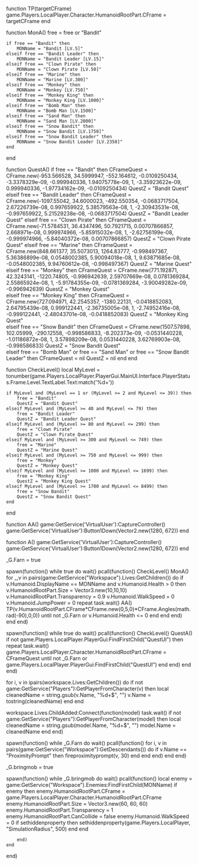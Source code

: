 

function TP(targetCFrame)
    game.Players.LocalPlayer.Character.HumanoidRootPart.CFrame = targetCFrame
end

function MonA()
    free = free or "Bandit"

    if free == "Bandit" then
        MONName = "Bandit [LV.5]"
    elseif free == "Bandit Leader" then
        MONName = "Bandit Leader [LV.15]"
    elseif free == "Clown Pirate" then
        MONName = "Clown Pirate [LV.50]"
    elseif free == "Marine" then
        MONName = "Marine [LV.300]"
    elseif free == "Monkey" then
        MONName = "Monkey [LV.750]"
    elseif free == "Monkey King" then
        MONName = "Monkey King [LV.1000]"
    elseif free == "Bomb Man" then
        MONName = "Bomb Man [LV.1500]"
    elseif free == "Sand Man" then
        MONName = "Sand Man [LV.2000]"
    elseif free == "Snow Bandit" then
        MONName = "Snow Bandit [LV.1750]"
    elseif free == "Snow Bandit Leader" then
        MONName = "Snow Bandit Leader [LV.2350]"
    end
end

function QuestA()
    if free == "Bandit" then
        CFrameQuest = CFrame.new(-953.566528, 34.5999947, -552.164612, -0.0109250434, -3.3378329e-09, -0.999940336, 1.94075778e-09, 1, -3.35923622e-09, 0.999940336, -1.97734162e-09, -0.0109250434)
        QuestZ = "Bandit Quest"
    elseif free == "Bandit Leader" then
        CFrameQuest = CFrame.new(-1097.55042, 34.6000023, -492.550354, -0.0683717504, 2.67226739e-08, 0.997659922, 5.38579563e-08, 1, -2.30943531e-08, -0.997659922, 5.21529238e-08, -0.0683717504)
        QuestZ = "Bandit Leader Quest"
    elseif free == "Clown Pirate" then
        CFrameQuest = CFrame.new(-71.5784531, 36.4347496, 50.7921715, 0.00707866857, 2.668971e-08, 0.999974966, -5.85915032e-08, 1, -2.62756199e-08, -0.999974966, -5.84040372e-08, 0.00707866857)
        QuestZ = "Clown Pirate Quest"
    elseif free == "Marine" then
        CFrameQuest = CFrame.new(848.661377, 35.5073013, 1264.83777, -0.998497367, 5.36386899e-08, 0.0548002385, 5.90094018e-08, 1, 9.63871685e-08, -0.0548002385, 9.94760612e-08, -0.998497367)
        QuestZ = "Marine Quest" 
    elseif free == "Monkey" then
        CFrameQuest = CFrame.new(771.192871, 42.3243141, -1220.74805, -0.996942639, 2.59707669e-08, 0.0781369284, 2.55865924e-08, 1, -5.91784355e-09, -0.0781369284, -3.90049282e-09, -0.996942639)
        QuestZ = "Monkey Quest"  
    elseif free == "Monkey King" then
        CFrameQuest = CFrame.new(727.094971, 42.2545357, -1380.22131, -0.0418852083, 2.64795439e-08, 0.999122441, -2.36735005e-08, 1, -2.74952416e-08, -0.999122441, -2.48043701e-08, -0.0418852083)
        QuestZ = "Monkey King Quest"  
    elseif free == "Snow Bandit" then
        CFrameQuest = CFrame.new(1507.57898, 102.05999, -290.12558, -0.998586833, -8.202373e-09, -0.0531440228, -1.01186872e-08, 1, 3.57898209e-08, 0.0531440228, 3.62769903e-08, -0.998586833)
        QuestZ = "Snow Bandit Quest"  
    elseif free == "Bomb Man" or free == "Sand Man" or free == "Snow Bandit Leader" then
        CFrameQuest = nil
        QuestZ = nil
    end
end


function CheckLevel()
    local MyLevel = tonumber(game.Players.LocalPlayer.PlayerGui.MainUI.Interface.PlayerStatus.Frame.Level.TextLabel.Text:match('%d+'))
    
    if MyLevel and (MyLevel == 1 or (MyLevel >= 2 and MyLevel <= 39)) then
        free = "Bandit"
        QuestZ = "Bandit Quest"
    elseif MyLevel and (MyLevel >= 40 and MyLevel <= 79) then
        free = "Bandit Leader"
        QuestZ = "Bandit Leader Quest"
    elseif MyLevel and (MyLevel >= 80 and MyLevel <= 299) then
        free = "Clown Pirate"
        QuestZ = "Clown Pirate Quest"
    elseif MyLevel and (MyLevel >= 300 and MyLevel <= 749) then
        free = "Marine"
        QuestZ = "Marine Quest"
    elseif MyLevel and (MyLevel >= 750 and MyLevel <= 999) then
        free = "Monkey"
        QuestZ = "Monkey Quest"
    elseif MyLevel and (MyLevel >= 1000 and MyLevel <= 1699) then
        free = "Monkey King"
        QuestZ = "Monkey King Quest"
    elseif MyLevel and (MyLevel >= 1700 and MyLevel <= 8499) then
        free = "Snow Bandit"
        QuestZ = "Snow Bandit Quest"
    end
end

function AA()
    game:GetService('VirtualUser'):CaptureController()
    game:GetService('VirtualUser'):Button1Down(Vector2.new(1280, 672))
end

function A()
    game:GetService('VirtualUser'):CaptureController()
    game:GetService('VirtualUser'):Button1Down(Vector2.new(1280, 672))
end

_G.Farn = true

spawn(function()
    while true do
        wait()
        pcall(function()
            CheckLevel()
            MonA()
            for _,v in pairs(game:GetService("Workspace").Lives:GetChildren()) do
                if v.Humanoid.DisplayName == MONName and v.Humanoid.Health > 0 then
                    v.HumanoidRootPart.Size = Vector3.new(10,10,10)
                    v.HumanoidRootPart.Transparency = 0.9
                    v.Humanoid.WalkSpeed = 0
                    v.Humanoid.JumpPower = 0
                    repeat task.wait()
                        AA()
                        TP(v.HumanoidRootPart.CFrame*CFrame.new(0,5,0)*CFrame.Angles(math.rad(-90),0,0))
                    until not _G.Farn or v.Humanoid.Health <= 0
                end
            end
        end)
    end
end)

spawn(function()
    while true do
        wait()
        pcall(function()
            CheckLevel()
            QuestA()
            if not game.Players.LocalPlayer.PlayerGui:FindFirstChild("QuestUI") then
                repeat task.wait()
                    game.Players.LocalPlayer.Character.HumanoidRootPart.CFrame = CFrameQuest
                until not _G.Farn or game.Players.LocalPlayer.PlayerGui:FindFirstChild("QuestUI")
            end
        end)
    end
end)

for i, v in ipairs(workspace.Lives:GetChildren()) do
    if not game:GetService("Players"):GetPlayerFromCharacter(v) then
        local cleanedName = string.gsub(v.Name, "%d+$", "")
        v.Name = tostring(cleanedName)
    end
end

workspace.Lives.ChildAdded:Connect(function(model)
    task.wait()
    if not game:GetService("Players"):GetPlayerFromCharacter(model) then
        local cleanedName = string.gsub(model.Name, "%d+$", "")
        model.Name = cleanedName
    end
end)

spawn(function()
    while _G.Farn do
        wait()
        pcall(function()
            for i, v in pairs(game:GetService("Workspace"):GetDescendants()) do
                if v.Name == "ProximityPrompt" then
                    fireproximityprompt(v, 30)
                end
            end
        end)
    end
end)

_G.bringmob = true

spawn(function()
    while _G.bringmob do
        wait()
        pcall(function()
local enemy = game:GetService("Workspace").Enemies:FindFirstChild(MONName)
if enemy then
    enemy.HumanoidRootPart.CFrame = game.Players.LocalPlayer.Character.HumanoidRootPart.CFrame
    enemy.HumanoidRootPart.Size = Vector3.new(60, 60, 60)
    enemy.HumanoidRootPart.Transparency = 1
    enemy.HumanoidRootPart.CanCollide = false
    enemy.Humanoid.WalkSpeed = 0
    if sethiddenproperty then
        sethiddenproperty(game.Players.LocalPlayer, "SimulationRadius", 500)
    end
end

        end)
    end
end)


